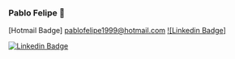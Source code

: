 ### Pablo Felipe 🦁

[Hotmail Badge] pablofelipe1999@hotmail.com
[![Linkedin Badge] ](https://www.linkedin.com/in/pablo-felipe-lnkdn/)

[![Linkedin Badge](https://img.shields.io/twitter/url?style=flat-square&url=https%3A%2F%2Ftwitter.com%2Fpablo_felps)](https://twitter.com/pablo_felps)


<!--
**PabloFLPs/PabloFLPs** is a ✨ _special_ ✨ repository because its `README.md` (this file) appears on your GitHub profile.

Here are some ideas to get you started:

- 🔭 I’m currently working on ...
- 🌱 I’m currently learning ...
- 👯 I’m looking to collaborate on ...
- 🤔 I’m looking for help with ...
- 💬 Ask me about ...
- 📫 How to reach me: ...
- 😄 Pronouns: ...
- ⚡ Fun fact: ...
-->
